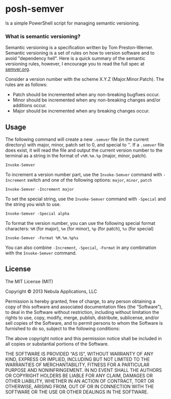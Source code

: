 posh-semver
==========

Is a simple PowerShell script for managing semantic versioning.

### What is semantic versioning?

Semantic versioning is a specification written by Tom Preston-Werner. Semantic versioning is a set of rules on how to version software and to avoid "dependency hell". Here is a quick summary of the semantic versioning rules, however, I encourage you to read the full spec at [semver.org](http://semver.org).

Consider a version number with the scheme X.Y.Z (Major.Minor.Patch). The rules are as follows:

* Patch should be incremented when any non-breaking bugfixes occur.
* Minor should be incremented when any non-breaking changes and/or additions occur.
* Major should be incremented when any breaking changes occur.

Usage
-----

The following command will create a new `.semver` file (in the current directory) with major, minor, patch set to 0, and special to ''. If a `.semver` file does exist, it will read the file and output the current version number to the terminal as a string in the format of `v%M.%m.%p` (major, minor, patch).

	Invoke-Semver

To increment a version number part, use the `Invoke-Semver` command with `-Increment` switch and one of the following options: `major`, `minor`, `patch`

	Invoke-Semver -Increment major

To set the special string, use the `Invoke-Semver` command with `-Special` and the string you wish to use.

	Invoke-Semver -Special alpha

To format the version number, you can use the following special format characters: `%M` (for major), `%m` (for minor), `%p` (for patch), `%s` (for special)

	Invoke-Semver -Format %M.%m.%p%s

You can also combine `-Increment`, `-Special`, `-Format` in any combination with the `Invoke-Semver` command.

License
-------

The MIT License (MIT)
 
Copyright © 2013 Nebula Applications, LLC

Permission is hereby granted, free of charge, to any person obtaining a copy of this software and associated documentation files (the “Software”), to deal in the Software without restriction, including without limitation the rights to use, copy, modify, merge, publish, distribute, sublicense, and/or sell copies of the Software, and to permit persons to whom the Software is furnished to do so, subject to the following conditions:

The above copyright notice and this permission notice shall be included in all copies or substantial portions of the Software.

THE SOFTWARE IS PROVIDED “AS IS”, WITHOUT WARRANTY OF ANY KIND, EXPRESS OR IMPLIED, INCLUDING BUT NOT LIMITED TO THE WARRANTIES OF MERCHANTABILITY, FITNESS FOR A PARTICULAR PURPOSE AND NONINFRINGEMENT. IN NO EVENT SHALL THE AUTHORS OR COPYRIGHT HOLDERS BE LIABLE FOR ANY CLAIM, DAMAGES OR OTHER LIABILITY, WHETHER IN AN ACTION OF CONTRACT, TORT OR OTHERWISE, ARISING FROM, OUT OF OR IN CONNECTION WITH THE SOFTWARE OR THE USE OR OTHER DEALINGS IN THE SOFTWARE.

